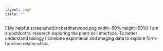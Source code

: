 ```yaml
---
layout: page
title: ""
---
```

![My helpful screenshot](richardharwood.png width=50% height=50%)
I am a postdoctral research exploring the plant-soil interface. To better understand biology I combine expirmenal and imaging data to explore form-function relationships. 

